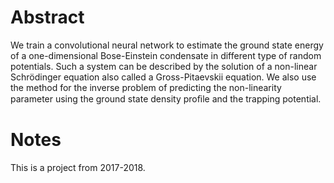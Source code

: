 # Abstract

We train a convolutional neural network to estimate the ground state energy
of a one-dimensional Bose-Einstein condensate in different type of random potentials.
Such a system can be described by the solution of a non-linear Schrödinger
equation also called a Gross-Pitaevskii equation. We also use the method for the
inverse problem of predicting the non-linearity parameter using the ground state
density proﬁle and the trapping potential.

# Notes
This is a project from 2017-2018.
